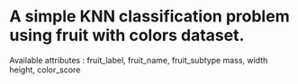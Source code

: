 # A simple KNN classification problem using fruit with colors dataset. 

Available attributes : fruit_label,	fruit_name,	fruit_subtype	mass,	width	height,	color_score
